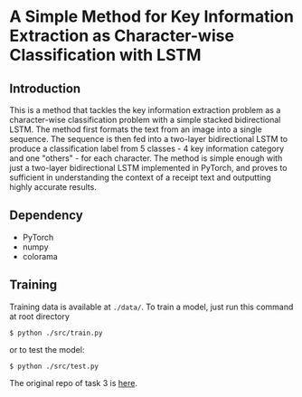 # A Simple Method for Key Information Extraction as Character-wise Classification with LSTM

## Introduction
This is a method that tackles the key information extraction problem as a character-wise classification problem with a simple stacked bidirectional LSTM. The method first formats the text from an image into a single sequence. The sequence is then fed into a two-layer bidirectional LSTM to produce a classification label from 5 classes - 4 key information category and one "others" - for each character. The method is simple enough with just a two-layer bidirectional LSTM implemented in PyTorch, and proves to sufficient in understanding the context of a receipt text and outputting highly accurate results.

## Dependency

- PyTorch 
- numpy
- colorama

## Training

Training data is available at `./data/`. To train a model, just run this command at root directory
```shell
$ python ./src/train.py
```
or to test the model:

```shell
$ python ./src/test.py
```



The original repo of task 3 is [here](https://github.com/patrick22414/sroie-task3).